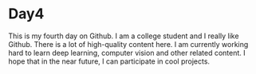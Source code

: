 # Day4
This is my fourth day on Github. 
I am a college student and I really like Github. 
There is a lot of high-quality content here. 
I am currently working hard to learn deep learning, computer vision and other related content. 
I hope that in the near future, I can participate in cool projects.

